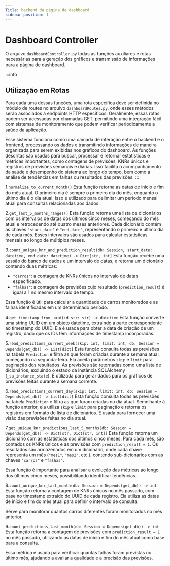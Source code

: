 ```yaml
---
Title: backend da página de dashboard
sidebar-position: 1
---
```


# Dashboard Controller
O arquivo ```dashboardController.py``` todas as funções auxiliares e rotas necessárias para a geração dos gráficos e transmissão de informações para a página de dashboard.

:::info
## Utilização em Rotas
Para cada uma dessas funções, uma rota específica deve ser definida no módulo de routes no arquivo ```dashboardRoutes.py```, onde esses métodos serão associados a endpoints HTTP específicos. Geralmente, essas rotas podem ser acessadas por chamadas GET, permitindo uma integração fácil com sistemas de monitoramento que podem verificar periodicamente a saúde da aplicação.

Esse sistema funciona como uma camada de interação entre o backend e o frontend, processando os dados e transmitindo informações de maneira organizada para serem exibidas nos gráficos do dashboard. As funções descritas são usadas para buscar, processar e retornar estatísticas e métricas importantes, como contagens de previsões, KNRs únicos e registros de previsões semanais e diárias. Isso facilita o acompanhamento da saúde e desempenho do sistema ao longo do tempo, bem como a análise de tendências em falhas ou resultados das previsões.
:::


1.```normalize_to_current_month()```
Esta função retorna as datas de início e fim do mês atual. O primeiro dia é sempre o primeiro dia do mês, enquanto o último dia é o dia atual. Isso é utilizado para delimitar um período mensal atual para consultas relacionadas aos dados.

2.```get_last_5_months_ranges()```
Esta função retorna uma lista de dicionários com os intervalos de datas dos últimos cinco meses, começando do mês atual e retrocedendo até quatro meses anteriores. Cada dicionário contém as chaves `"start_date"` e `"end_date"`, representando o primeiro e último dia de cada mês. Esses intervalos são usados para calcular estatísticas mensais ao longo de múltiplos meses.

3.```count_unique_knr_and_prediction_result(db: Session, start_date: datetime, end_date: datetime) -> Dict[str, int]```
Esta função recebe uma sessão do banco de dados e um intervalo de datas, e retorna um dicionário contendo duas métricas:

- `"carros"`: a contagem de KNRs únicos no intervalo de datas especificado.
- `"falhas"`: a contagem de previsões cujo resultado (`prediction_result`) é igual a 1 no mesmo intervalo de tempo.

Essa função é útil para calcular a quantidade de carros monitorados e as falhas identificadas em um determinado período.

4.```get_timestamp_from_uuid(id_str: str) -> datetime```
Esta função converte uma string UUID em um objeto datetime, extraindo a parte correspondente ao timestamp do UUID. Ela é usada para obter a data de criação de um registro, dado que os IDs têm informações de timestamp incorporadas.

5.```read_predictions_current_week(skip: int, limit: int, db: Session = Depends(get_db)) -> List[dict]```
Esta função consulta todas as previsões na tabela `Prediction` e filtra as que foram criadas durante a semana atual, começando na segunda-feira. Ela aceita parâmetros `skip` e `limit` para paginação dos resultados. As previsões são retornadas como uma lista de dicionários, excluindo o estado da instância SQLAlchemy (`_sa_instance_state`). É utilizada para gerar dados para os gráficos de previsões feitas durante a semana corrente.

6.```read_predictions_current_day(skip: int, limit: int, db: Session = Depends(get_db)) -> List[dict]```
Esta função consulta todas as previsões na tabela `Prediction` e filtra as que foram criadas no dia atual. Semelhante à função anterior, ela utiliza `skip` e `limit` para paginação e retorna os registros em formato de lista de dicionários.
É usada para fornecer uma visão das previsões feitas no dia atual.

7.```get_unique_knr_predictions_last_5_months(db: Session = Depends(get_db)) -> Dict[str, Dict[str, int]]```
Esta função retorna um dicionário com as estatísticas dos últimos cinco meses. Para cada mês, são contados os KNRs únicos e as previsões com `prediction_result = 1`. Os resultados são armazenados em um dicionário, onde cada chave representa um mês (`"mes1"`, `"mes2"`, etc.), contendo sub-dicionários com as chaves `"carros"` e `"falhas"`.

Essa função é importante para analisar a evolução das métricas ao longo dos últimos cinco meses, possibilitando identificar tendências.

8.```count_unique_knr_last_month(db: Session = Depends(get_db)) -> int```
Esta função retorna a contagem de KNRs únicos no mês passado, com base no timestamp extraído do UUID de cada registro. Ela utiliza as datas de início e fim do mês atual para definir o intervalo de consulta.

Serve para monitorar quantos carros diferentes foram monitorados no mês anterior.

9.```count_predictions_last_month(db: Session = Depends(get_db)) -> int```
Esta função retorna a contagem de previsões com `prediction_result = 1` no mês passado, utilizando as datas de início e fim do mês atual como base para a consulta.

Essa métrica é usada para verificar quantas falhas foram previstas no último mês, ajudando a avaliar a qualidade e a precisão das previsões. 